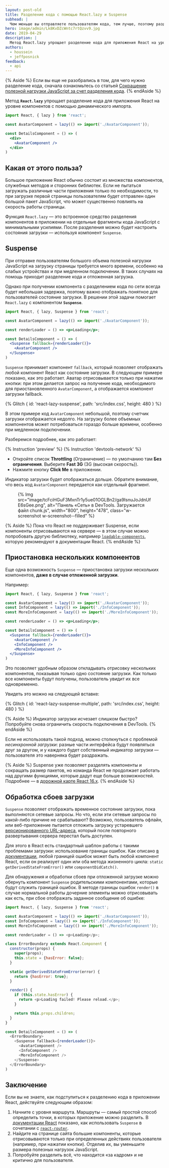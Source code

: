 ```yaml
---
layout: post-old
title: Разделение кода с помощью React.lazy и Suspense
subhead: |
  Чем меньше вы отправляете пользователям кода, тем лучше, поэтому разделяйте пакеты, чтобы не отправлять ненужный код!
hero: image/admin/Lk8KvDZcWntc7rtQzvv9.jpg
date: 2019-04-29
description: |
  Метод React.lazy упрощает разделение кода для приложения React на уровне компонентов с помощью динамического импорта. Вместе с Suspense он позволяет отображать пользователям соответствующее состояние загрузки.
authors:
  - houssein
  - jeffposnick
feedback:
  - api
---
```


{% Aside %}
Если вы еще не разобрались в том, для чего нужно разделение кода, сначала
ознакомьтесь со статьей
[Сокращение полезной нагрузки JavaScript за счет разделения кода](/reduce-javascript-payloads-with-code-splitting).
{% endAside %}

Метод **`React.lazy`** упрощает разделение кода для приложения React на уровне
компонентов с помощью динамического импорта.

```jsx
import React, { lazy } from 'react';

const AvatarComponent = lazy(() => import('./AvatarComponent'));

const DetailsComponent = () => (
  <div>
    <AvatarComponent />
  </div>
)
```

## Какая от этого польза?

Большое приложение React обычно состоит из множества компонентов,
служебных методов и сторонних библиотек. Если не пытаться загружать
различные части приложения только по необходимости, то при загрузке
первой страницы пользователям будет отправлен один большой
пакет JavaScript, что может существенно повлиять на скорость работы страницы.

Функция `React.lazy` — это встроенное средство разделения компонентов
в приложении на отдельные фрагменты кода JavaScript с минимальными усилиями. После
разделения можно будет настроить состояния загрузки — используя компонент
`Suspense`.

## Suspense

При отправке пользователям большого объема полезной нагрузки JavaScript
на загрузку страницы требуется много времени, особенно на слабых устройствах
и при медленном подключении. В таких случаях на помощь приходит разделение кода
и отложенная загрузка.

Однако при получении компонента с разделением кода по сети всегда будет
небольшая задержка, поэтому важно отображать понятное для пользователей
состояние загрузки. В решении этой задачи помогает `React.lazy` с компонентом
**`Suspense`**.

```jsx
import React, { lazy, Suspense } from 'react';

const AvatarComponent = lazy(() => import('./AvatarComponent'));

const renderLoader = () => <p>Loading</p>;

const DetailsComponent = () => (
  <Suspense fallback={renderLoader()}>
    <AvatarComponent />
  </Suspense>
)
```

`Suspense` принимает компонент `fallback`, который позволяет отображать
любой компонент React как состояние загрузки. В следующем примере показано, как это работает.
Аватар отрисовывается только при нажатии кнопки: при этом делается
запрос на получение кода, необходимого для приостановленного `AvatarComponent`,
а отображается компонент загрузки fallback.

{% Glitch {
id: 'react-lazy-suspense',
path: 'src/index.css',
height: 480
} %}

В этом примере код `AvatarComponent` небольшой, поэтому
счетчик загрузки отображается недолго. На загрузку
более объемных компонентов может потребоваться гораздо
больше времени, особенно при медленном подключении.

Разберемся подробнее, как это работает:

{% Instruction 'preview' %}
{% Instruction 'devtools-network' %}
- Откройте список **Throttling** (Ограничение) — по умолчанию там **Без ограничения**. Выберите **Fast 3G** (3G (высокая скорость)).
- Нажмите кнопку **Click Me** в приложении.

Индикатор загрузки будет отображаться дольше. Обратите внимание, что весь код
`AvatarComponent` передается как отдельный фрагмент.

<figure class="w-figure">
  {% Img src="image/tcFciHGuF3MxnTr1y5ue01OGLBn2/ga9IsnuJoJdnUfE6sGee.png", alt="Панель «Сеть» в DevTools. Загружается файл chunk.js", width="800", height="478", class="w-screenshot w-screenshot--filled" %}
</figure>

{% Aside %}
Пока что React не поддерживает Suspense, если компоненты отрисовываются
на сервере — в этом случае можно попробовать другую библиотеку,
например
[`loadable-components`](https://www.smooth-code.com/open-source/loadable-components/docs/server-side-rendering/),
которую рекомендуют в документации React.
{% endAside %}

## Приостановка нескольких компонентов

Еще одна возможность `Suspense` — приостановка загрузки нескольких
компонентов, **даже в случае отложенной загрузки**.

Например:

```jsx
import React, { lazy, Suspense } from 'react';

const AvatarComponent = lazy(() => import('./AvatarComponent'));
const InfoComponent = lazy(() => import('./InfoComponent'));
const MoreInfoComponent = lazy(() => import('./MoreInfoComponent'));

const renderLoader = () => <p>Loading</p>;

const DetailsComponent = () => (
  <Suspense fallback={renderLoader()}>
    <AvatarComponent />
    <InfoComponent />
    <MoreInfoComponent />
  </Suspense>
)
```

Это позволяет удобным образом откладывать отрисовку нескольких компонентов,
показывая только одно состояние загрузки. Как только все компоненты будут получены,
пользователь увидит их все одновременно.

Увидеть это можно на следующей вставке:

{% Glitch {
id: 'react-lazy-suspense-multiple',
path: 'src/index.css',
height: 480
} %}

{% Aside %}
Индикатор загрузки исчезает слишком быстро?
Попробуйте снова ограничить скорость подключения в DevTools.
{% endAside %}

Если не использовать такой подход, можно столкнуться с проблемой
_несинхронной загрузки_: разные части интерфейса будут появляться
друг за другом, и у каждого будет собственный индикатор загрузки — пользователя это наверняка будет раздражать.

{% Aside %}
Suspense уже позволяет разделять компоненты и сокращать размер пакетов,
но команда React не продолжает работать над другими функциями, которые
дадут еще больше возможностей. Подробнее —
в
[дорожной карте React 16.x](https://reactjs.org/blog/2018/11/27/react-16-roadmap.html).
{% endAside %}

## Обработка сбоев загрузки

`Suspense` позволяет отображать временное состояние загрузки,
пока выполняются сетевые запросы. Но что, если эти сетевые запросы
по какой-либо причине не срабатывают? Возможно, пользователь офлайн, или веб-приложение пытается
отложить загрузку устаревшего [версионированного URL-адреса](/http-cache/#long-lived-caching-for-versioned-urls),
который после повторного развертывания сервера перестал быть доступен.

Для этого в React есть стандартный шаблон работы с такими проблемами загрузки:
использование границы ошибок. Как описано [в документации](https://reactjs.org/docs/error-boundaries.html), любой
границей ошибок может быть любой компонент React, если он реализует один или оба
метода жизненного цикла: `static getDerivedStateFromError()` или
`componentDidCatch()`.

Для обнаружения и обработки сбоев при отложенной загрузке можно обернуть компонент
`Suspense` родительскими компонентами, которые будут служить границей ошибок. В методе
границы ошибок `render()` в случае нормальной работы дочерние элементы можно
отрисовывать как есть, при сбое отображать заданное сообщение об ошибке:

```js
import React, { lazy, Suspense } from 'react';

const AvatarComponent = lazy(() => import('./AvatarComponent'));
const InfoComponent = lazy(() => import('./InfoComponent'));
const MoreInfoComponent = lazy(() => import('./MoreInfoComponent'));

const renderLoader = () => <p>Loading</p>;

class ErrorBoundary extends React.Component {
  constructor(props) {
    super(props);
    this.state = {hasError: false};
  }

  static getDerivedStateFromError(error) {
    return {hasError: true};
  }

  render() {
    if (this.state.hasError) {
      return <p>Loading failed! Please reload.</p>;
    }

    return this.props.children;
  }
}

const DetailsComponent = () => (
  <ErrorBoundary>
    <Suspense fallback={renderLoader()}>
      <AvatarComponent />
      <InfoComponent />
      <MoreInfoComponent />
    </Suspense>
  </ErrorBoundary>
)
```

## Заключение

Если вы не знаете, как подступиться к разделению кода в приложении React,
действуйте следующим образом:

1. Начните с уровня маршрута. Маршруты — самый простой способ определить точки,
   в которых приложение можно разделить. В
   [документации React](https://reactjs.org/docs/code-splitting.html#route-based-code-splitting)
   показано, как использовать `Suspense` в сочетании с
   [`react-router`](https://github.com/ReactTraining/react-router).
2. Найдите на странице сайта большие компоненты, которые отрисовываются только
   при определенных действиях пользователя (например, при нажатии кнопки). Отделив их,
   вы уменьшите размера полезных нагрузок JavaScript.
3. Попробуйте разделить всё, что находится «за кадром» и не критично
   для пользователя.
